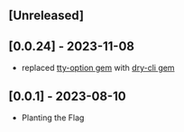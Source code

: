 ## [Unreleased]

## [0.0.24] - 2023-11-08

- replaced [tty-option gem](https://github.com/piotrmurach/tty-option) with [dry-cli gem](https://github.com/dry-rb/dry-cli)

## [0.0.1] - 2023-08-10

- Planting the Flag
